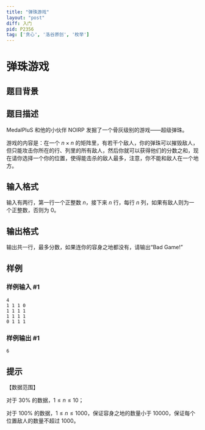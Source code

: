 ```yaml
---
title: "弹珠游戏"
layout: "post"
diff: 入门
pid: P2356
tag: ['贪心', '洛谷原创', '枚举']
---
```

# 弹珠游戏
## 题目背景



## 题目描述

MedalPluS 和他的小伙伴 NOIRP 发掘了一个骨灰级别的游戏——超级弹珠。

游戏的内容是：在一个 $n \times n$ 的矩阵里，有若干个敌人，你的弹珠可以摧毁敌人，但只能攻击你所在的行、列里的所有敌人，然后你就可以获得他们的分数之和，现在请你选择一个你的位置，使得能击杀的敌人最多，注意，你不能和敌人在一个地方。

## 输入格式

输入有两行，第一行一个正整数 $n$，接下来 $n$ 行，每行 $n$ 列，如果有敌人则为一个正整数，否则为 $0$。

## 输出格式

输出共一行，最多分数，如果连你的容身之地都没有，请输出“Bad Game!”

## 样例

### 样例输入 #1
```
4
1 1 1 0
1 1 1 1
1 1 1 1
0 1 1 1
```
### 样例输出 #1
```
6
```
## 提示


【数据范围】

对于 $30\%$ 的数据，$1≤n≤10$；

对于 $100\%$ 的数据，$1≤n≤1000$，保证容身之地的数量小于 $10000$，保证每个位置敌人的数量不超过 $1000$。

